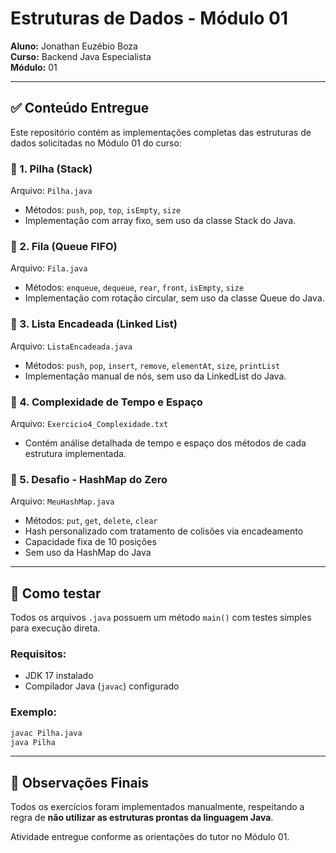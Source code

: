 
# Estruturas de Dados - Módulo 01

**Aluno:** Jonathan Euzébio Boza  
**Curso:** Backend Java Especialista  
**Módulo:** 01

---

## ✅ Conteúdo Entregue

Este repositório contém as implementações completas das estruturas de dados solicitadas no Módulo 01 do curso:

### 📌 1. Pilha (Stack)
Arquivo: `Pilha.java`  
- Métodos: `push`, `pop`, `top`, `isEmpty`, `size`
- Implementação com array fixo, sem uso da classe Stack do Java.

### 📌 2. Fila (Queue FIFO)
Arquivo: `Fila.java`  
- Métodos: `enqueue`, `dequeue`, `rear`, `front`, `isEmpty`, `size`
- Implementação com rotação circular, sem uso da classe Queue do Java.

### 📌 3. Lista Encadeada (Linked List)
Arquivo: `ListaEncadeada.java`  
- Métodos: `push`, `pop`, `insert`, `remove`, `elementAt`, `size`, `printList`
- Implementação manual de nós, sem uso da LinkedList do Java.

### 📌 4. Complexidade de Tempo e Espaço
Arquivo: `Exercicio4_Complexidade.txt`  
- Contém análise detalhada de tempo e espaço dos métodos de cada estrutura implementada.

### 📌 5. Desafio - HashMap do Zero
Arquivo: `MeuHashMap.java`  
- Métodos: `put`, `get`, `delete`, `clear`
- Hash personalizado com tratamento de colisões via encadeamento
- Capacidade fixa de 10 posições
- Sem uso da HashMap do Java

---

## 📂 Como testar
Todos os arquivos `.java` possuem um método `main()` com testes simples para execução direta.

### Requisitos:
- JDK 17 instalado
- Compilador Java (`javac`) configurado

### Exemplo:
```bash
javac Pilha.java
java Pilha
```

---

## 📝 Observações Finais
Todos os exercícios foram implementados manualmente, respeitando a regra de **não utilizar as estruturas prontas da linguagem Java**.

Atividade entregue conforme as orientações do tutor no Módulo 01.

